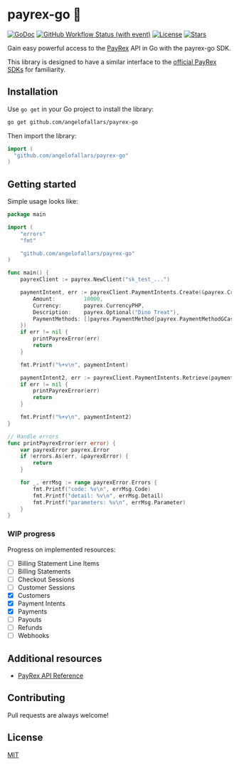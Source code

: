 # payrex-go 🦖

[![GoDoc](https://pkg.go.dev/badge/github.com/angelofallars/payrex-go?status.svg)](https://pkg.go.dev/github.com/angelofallars/payrex-go?tab=doc)
[![GitHub Workflow Status (with event)](https://img.shields.io/github/actions/workflow/status/angelofallars/payrex-go/go.yml?cacheSeconds=30)](https://github.com/angelofallars/payrex-go/actions)
[![License](https://img.shields.io/github/license/angelofallars/payrex-go)](./LICENSE)
[![Stars](https://img.shields.io/github/stars/angelofallars/payrex-go)](https://github.com/angelofallars/payrex-go/stargazers)

Gain easy powerful access to the [PayRex](https://www.payrexhq.com/) API in Go with the payrex-go SDK.

This library is designed to have a similar interface to the [official PayRex SDKs](https://docs.payrexhq.com/docs/guide/developer_handbook/libraries_and_tools) for familiarity.

## Installation

Use `go get` in your Go project to install the library:

```sh
go get github.com/angelofallars/payrex-go
```

Then import the library:

```go
import (
  "github.com/angelofallars/payrex-go"
)
```

## Getting started

Simple usage looks like:

```go
package main

import (
	"errors"
	"fmt"

	"github.com/angelofallars/payrex-go"
)

func main() {
	payrexClient := payrex.NewClient("sk_test_...")

	paymentIntent, err := payrexClient.PaymentIntents.Create(&payrex.CreatePaymentIntentOptions{
		Amount:         10000,
		Currency:       payrex.CurrencyPHP,
		Description:    payrex.Optional("Dino Treat"),
		PaymentMethods: []payrex.PaymentMethod{payrex.PaymentMethodGCash},
	})
	if err != nil {
		printPayrexError(err)
		return
	}

	fmt.Printf("%+v\n", paymentIntent)

	paymentIntent2, err := payrexClient.PaymentIntents.Retrieve(paymentIntent.ID)
	if err != nil {
		printPayrexError(err)
		return
	}

	fmt.Printf("%+v\n", paymentIntent2)
}

// Handle errors
func printPayrexError(err error) {
	var payrexError payrex.Error
	if !errors.As(err, &payrexError) {
		return
	}

	for _, errMsg := range payrexError.Errors {
		fmt.Printf("code: %v\n", errMsg.Code)
		fmt.Printf("detail: %v\n", errMsg.Detail)
		fmt.Printf("parameters: %v\n", errMsg.Parameter)
	}
}
```

### WIP progress

Progress on implemented resources:
- [ ] Billing Statement Line Items
- [ ] Billing Statements
- [ ] Checkout Sessions
- [ ] Customer Sessions
- [x] Customers
- [x] Payment Intents
- [x] Payments
- [ ] Payouts
- [ ] Refunds
- [ ] Webhooks

## Additional resources

- [PayRex API Reference](https://docs.payrexhq.com/docs/api/core_resources)

## Contributing

Pull requests are always welcome!

## License

[MIT](./LICENSE)
